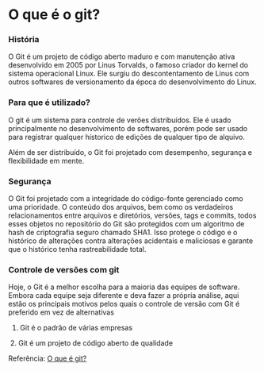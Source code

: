 # 					  O que é o git?

### História

O Git é um projeto de código aberto maduro e com manutenção ativa desenvolvido em 2005 por Linus Torvalds, o famoso criador do kernel do sistema operacional Linux. Ele surgiu do descontentamento de Linus com outros softwares de versionamento da época do desenvolvimento do Linux.

### Para que é utilizado?

O git é um sistema para controle de verões distribuídos. Ele é usado principalmente no desenvolvimento de softwares, porém pode ser usado para registrar qualquer hístorico de edições de qualquer tipo de alquivo.

Além de ser distribuído, o Git foi projetado com desempenho, segurança e flexibilidade em mente.

### Segurança 

O Git foi projetado com a integridade do código-fonte gerenciado como uma prioridade. O conteúdo dos arquivos, bem como os verdadeiros relacionamentos entre arquivos e diretórios, versões, tags e commits, todos esses objetos no repositório do Git são protegidos com um algoritmo de hash de criptografia seguro chamado SHA1. Isso protege o código e o histórico de alterações contra alterações acidentais e maliciosas e garante que o histórico tenha rastreabilidade total.

### Controle de versões com git

Hoje, o Git é a melhor escolha para a maioria das equipes de software. Embora cada equipe seja diferente e deva fazer a própria análise, aqui estão os principais motivos pelos quais o controle de versão com Git é preferido em vez de alternativas

1. Git é o padrão de várias empresas

​	2. Git é um projeto de código aberto de qualidade





Referência: [O que é git?](https://www.atlassian.com/br/git/tutorials/what-is-git)